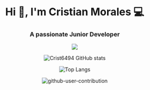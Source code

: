 <h1 align="center">Hi 👋, I'm Cristian Morales 💻 </h1>
<h3 align="center">A passionate Junior Developer </h3>

<p align="center">
  <a href="#">
    <img src="https://skillicons.dev/icons?i=html,css,js,c,git,vscode,vim,bootstrap" />
  </a>
</p>   

<div align="center">

![Crist6494 GitHub stats](https://github-readme-stats.vercel.app/api?username=Crist6494&show_icons=true&theme=radical)

![Top Langs](https://github-readme-stats.vercel.app/api/top-langs/?username=crist6494&show_icons=true&theme=radical)

![github-user-contribution](https://user-images.githubusercontent.com/58959408/157782696-8bc9ca49-ca61-4ab5-8b83-49c4e76c1a8f.svg)


</div>
